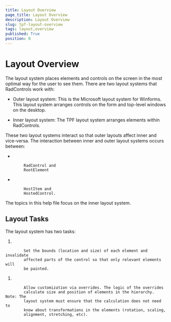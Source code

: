 ```yaml
---
title: Layout Overview
page_title: Layout Overview
description: Layout Overview
slug: tpf-layout-overview
tags: layout,overview
published: True
position: 0
---
```


# Layout Overview



The layout system places elements and controls on
the screen in the most optimal way for the user to see them. There are two
layout systems that RadControls work with:

* Outer layout system: This is the
    Microsoft layout system for Winforms. This layout system arranges controls
    on the form and top-level windows on the desktop.
    
    

* Inner layout system: The TPF
    layout system arranges elements within RadControls.

These two layout systems interact so that outer
layouts affect inner and vice-versa. The interaction between inner and outer
layout systems occurs between:

* 
        
            RadControl and
            RootElement
        
    

* 
        
            HostItem and
            HostedControl.
        
    

The topics in this help file focus on the inner
layout system.

## Layout Tasks

The layout system has two
tasks:

1. 
        
            Set the bounds (location and size) of each element and invalidate
            affected parts of the control so that only relevant elements will
            be painted.
        
    

1. 
        
            Allow customization via overrides. The logic of the overrides
            calculate size and position of elements in the hierarchy. Note: The
            layout system must ensure that the calculation does not need to
            know about transformations in the elements (rotation, scaling,
            alignment, stretching, etc).
        
    
